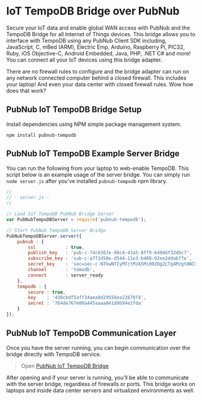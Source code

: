 # IoT TempoDB Bridge over PubNub

Secure your IoT data and enable global WAN access with PubNub and
the TempoDB Bridge for all Internet of Things devices.
This bridge allows you to interface with TempoDB using any PubNub
Client SDK including, JavaScript, C, mBed (ARM), Electric Emp,
Arduino, Raspberry Pi, PIC32, Ruby, iOS Objective-C, Android Embedded,
Java, PHP, .NET C# and more!
You can connect all your IoT devices using this bridge adapter.

There are no firewall rules to configure and the bridge adapter can
run on any network connected computer behind a closed firewall.
This includes your laptop!
And even your data center with closed firewall rules.
Wow how does that work?

## PubNub IoT TempoDB Bridge Setup

Install dependencies using NPM simple package management system.

```
npm install pubnub-tempodb
```

## PubNub IoT TempoDB Example Server Bridge

You can run the following from your laptop to web-enable TempoDB.
This script below is an example usage of the server bridge.
You can simply run `node server.js` after you've installed
`pubnub-tempodb` npm library.

```javascript
//
// - server.js -
//

// Load IoT TempoDB PubNub Bridge Server
var PubNubTempoDBServer = require('pubnub-tempodb');

// Start PubNub TempoDB Server Bridge
PubNubTempoDBServer.server({
    pubnub : {
        ssl           : true,
        publish_key   : 'pub-c-74c6367e-98c4-43a5-8ff9-64946f32dbc7',
        subscribe_key : 'sub-c-a7f2d50e-d544-11e3-b488-02ee2ddab7fe',
        secret_key    : 'sec=sec-c-NTkwNTIyMTctMzA5Mi00ZDg2LTg4MzgtOWIxMDJiNDM2MTFj',
        channel       : 'temodb',
        connect       : server_ready
    },
    tempodb : {
        secure : true,
        key    : '438cbdf5aff34aea8d29556ea22670f4', 
        secret : '764de767e00a445aaaa841d9b94e2fda'
    }
});
```

## PubNub IoT TempoDB Communication Layer

Once you have the server running, you can begin communication over the bridge
directly with TempoDB service.

> Open [PubNub IoT TempoDB Bridge](http://pubnub.github.io/pubnub-tempodb/)

After opening and if your server is running, you'll be able to communicate
with the server bridge, regardless of firewalls or ports.
This bridge works on laptops and inside data center servers and 
virtualized environments as well.


